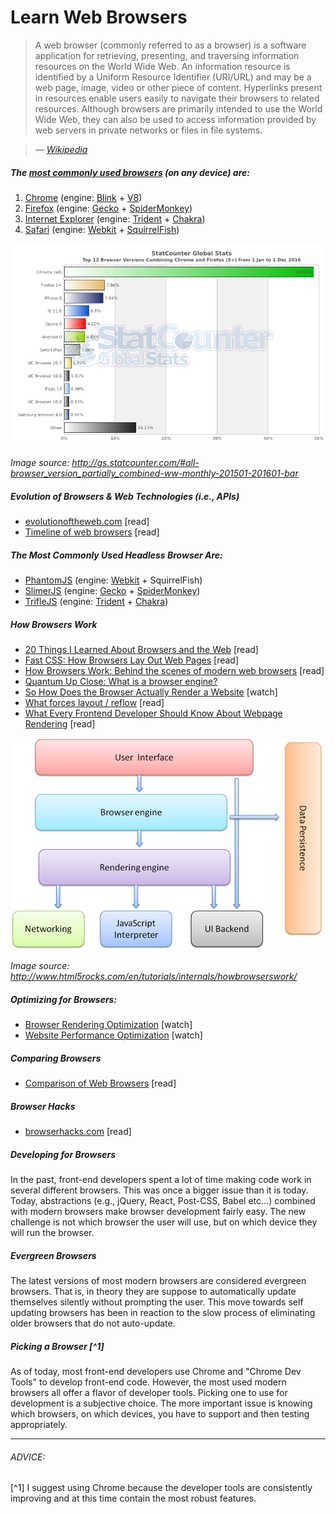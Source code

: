 # Learn Web Browsers

> A web browser (commonly referred to as a browser) is a software application for retrieving, presenting, and traversing information resources on the World Wide Web. An information resource is identified by a Uniform Resource Identifier (URI/URL) and may be a web page, image, video or other piece of content. Hyperlinks present in resources enable users easily to navigate their browsers to related resources. Although browsers are primarily intended to use the World Wide Web, they can also be used to access information provided by web servers in private networks or files in file systems.

><cite>&#8212; [Wikipedia](https://en.wikipedia.org/wiki/Web_browser)</cite>


##### The [most commonly used browsers](https://www.sitepoint.com/browser-trends-september-2016-browser-wars/) (on any device) are:

1. [Chrome](http://www.google.com/chrome/) (engine: [Blink](https://en.wikipedia.org/wiki/Blink_%28layout_engine%29) + [V8](https://en.wikipedia.org/wiki/V8_%28JavaScript_engine%29))
2. [Firefox](https://www.mozilla.org/en-US/firefox/new/) (engine: [Gecko](https://en.wikipedia.org/wiki/Gecko_%28software%29) + [SpiderMonkey](https://en.wikipedia.org/wiki/SpiderMonkey_%28software%29))
3. [Internet Explorer](http://windows.microsoft.com/en-us/internet-explorer/download-ie) (engine: [Trident](https://en.wikipedia.org/wiki/Trident_%28layout_engine%29) + [Chakra](https://en.wikipedia.org/wiki/Chakra_%28JScript_engine%29))
4. [Safari](https://www.apple.com/safari/) (engine: [Webkit](https://en.wikipedia.org/wiki/WebKit) + [SquirrelFish](https://trac.webkit.org/wiki/SquirrelFish))

![](../images/statcounter.png "http://gs.statcounter.com/#all-browser_version_partially_combined-ww-daily-20160101-20161201-bar")

<cite>Image source: <a href="http://gs.statcounter.com/#all-browser_version_partially_combined-ww-daily-20160101-20161201-bar">http://gs.statcounter.com/#all-browser_version_partially_combined-ww-monthly-201501-201601-bar</a></cite>

##### Evolution of Browsers & Web Technologies (i.e., APIs)

* [evolutionoftheweb.com](http://www.evolutionoftheweb.com/) [read]
* [Timeline of web browsers](https://en.wikipedia.org/wiki/Timeline_of_web_browsers) [read]

##### The Most Commonly Used Headless Browser Are:

* [PhantomJS](http://phantomjs.org/) (engine: [Webkit](https://en.wikipedia.org/wiki/WebKit) + SquirrelFish)
* [SlimerJS](http://slimerjs.org/) (engine: [Gecko](https://en.wikipedia.org/wiki/Gecko_%28software%29) + [SpiderMonkey](https://en.wikipedia.org/wiki/SpiderMonkey_%28software%29))
* [TrifleJS](https://github.com/sdesalas/trifleJS) (engine: [Trident](https://en.wikipedia.org/wiki/Trident_%28layout_engine%29) + [Chakra](https://en.wikipedia.org/wiki/Chakra_%28JScript_engine%29))

##### How Browsers Work

* [20 Things I Learned About Browsers and the Web](http://www.20thingsilearned.com/en-US/foreword/1) [read]
* [Fast CSS: How Browsers Lay Out Web Pages](http://dbaron.org/talks/2012-03-11-sxsw/master.xhtml) [read]
* [How Browsers Work: Behind the scenes of modern web browsers](http://www.html5rocks.com/en/tutorials/internals/howbrowserswork/) [read]
* [Quantum Up Close: What is a browser engine?](https://hacks.mozilla.org/2017/05/quantum-up-close-what-is-a-browser-engine/)
* [So How Does the Browser Actually Render a Website](https://www.youtube.com/watch?v=SmE4OwHztCc) [watch]
* [What forces layout / reflow](https://gist.github.com/paulirish/5d52fb081b3570c81e3a) [read]
* [What Every Frontend Developer Should Know About Webpage Rendering](http://frontendbabel.info/articles/webpage-rendering-101/) [read]

![](../images/browsers-work.png "http://www.html5rocks.com/en/tutorials/internals/howbrowserswork/")

<cite>Image source: <a href="http://www.html5rocks.com/en/tutorials/internals/howbrowserswork/">http://www.html5rocks.com/en/tutorials/internals/howbrowserswork/</a></cite>

##### Optimizing for Browsers:

* [Browser Rendering Optimization](https://www.udacity.com/course/browser-rendering-optimization--ud860) [watch]
* [Website Performance Optimization](https://www.udacity.com/course/website-performance-optimization--ud884) [watch]

##### Comparing Browsers

* [Comparison of Web Browsers](https://en.wikipedia.org/wiki/Comparison_of_web_browsers) [read]

##### Browser Hacks

* [browserhacks.com](http://browserhacks.com/) [read]

##### Developing for Browsers

In the past, front-end developers spent a lot of time making code work in several different browsers. This was once a bigger issue than it is today. Today, abstractions (e.g., jQuery, React, Post-CSS, Babel etc...) combined with modern browsers make browser development fairly easy. The new challenge is not which browser the user will use, but on which device they will run the browser.

##### Evergreen Browsers

The latest versions of most modern browsers are considered evergreen browsers. That is, in theory they are suppose to automatically update themselves silently without prompting the user. This move towards self updating browsers has been in reaction to the slow process of eliminating older browsers that do not auto-update.

##### Picking a Browser [^1]

As of today, most front-end developers use Chrome and "Chrome Dev Tools" to develop front-end code. However, the most used modern browsers all offer a flavor of developer tools. Picking one to use for development is a subjective choice. The more important issue is knowing which browsers, on which devices, you have to support and then testing appropriately.

***

###### ADVICE:

[^1] I suggest using Chrome because the developer tools are consistently improving and at this time contain the most robust features.

























